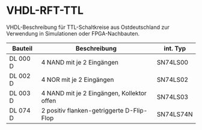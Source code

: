 # VHDL-RFT-TTL
VHDL-Beschreibung für TTL-Schaltkreise aus Ostdeutschland zur Verwendung in Simulationen oder FPGA-Nachbauten.

Bauteil   | Beschreibung                               | int. Typ
-------   | ------------                               | --------
DL 000 D  | 4 NAND mit je 2 Eingängen                  | SN74LS00
DL 002 D  | 4 NOR mit je 2 Eingängen                   | SN74LS02
DL 003 D  | 4 NAND mit je 2 Eingängen, Kollektor offen | SN74LS03
DL 074 D  | 2 positiv flanken-getriggerte D-Flip-Flop  | SN74LS74N 
